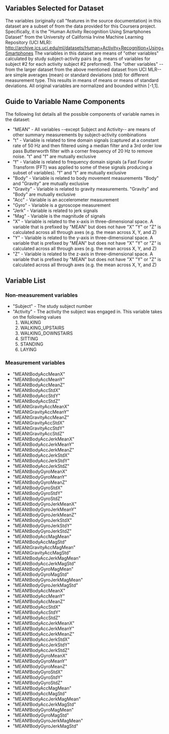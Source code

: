 ## Variables Selected for Dataset
The variables (originally call "features in the source documentation) in this dataset are a subset of
from the data provided for this Coursera project. Specifically, it is the "Human Activity Recognition
Using Smartphones Dataset" from the University of California Irvine Machine Learning Repository (UCI MLR):
http://archive.ics.uci.edu/ml/datasets/Human+Activity+Recognition+Using+Smartphones
The variables in this dataset are means of "other variables" calculated by study subject-activity pairs
(e.g. means of variables for subject #2 for each activity subject #2 preformed). The "other variables"
--from the larger dataset from the above mentioned dataset from UCI MLR-- are simple averages (mean)
or standard deviations (std) for different measurement type. This results in means of means or means of
standard deviations. All original variables are normalized and bounded within [-1,1].

## Guide to Variable Name Components
The following list details all the possible components of variable names in the dataset:
* "MEAN" - All variables --except Subject and Activity-- are means of other summary measurements by subject-activity combinations
* "t" - Variable is related to time domain signals (captured at a constant rate of 50 Hz and then filtered using a median filter and a 3rd order low pass Butterworth filter with a corner frequency of 20 Hz to remove noise.  "t" and "f" are mutually exclusive
* "f" - Variable is related to frequency domain signals (a Fast Fourier Transform (FFT) was applied to some of these signals producing a subset of variables). "f" and "t" are mutually exclusive
* "Body" - Variable is related to body movement measurements "Body" and "Gravity" are mutually exclusive
* "Gravity" - Variable is related to gravity measurements. "Gravity" and "Body" are mutually exclusive
* "Acc" - Variable is an accelerometer measurement
* "Gyro" - Variable is a gyroscope measurement
* "Jerk" - Variable is related to jerk signals
* "Mag" - Variable is the magnitude of signals
* "X" - Variable is related to the x-axis in three-dimensional space. A variable that is prefixed by "MEAN" but does not have "X" "Y" or "Z" is calculated across all through axes (e.g. the mean across X, Y, and Z)
* "Y" - Variable is related to the y-axis in three-dimensional space. A variable that is prefixed by "MEAN" but does not have "X" "Y" or "Z" is calculated across all through axes (e.g. the mean across X, Y, and Z)
* "Z" - Variable is related to the z-axis in three-dimensional space. A variable that is prefixed by "MEAN" but does not have "X" "Y" or "Z" is calculated across all through axes (e.g. the mean across X, Y, and Z)

## Variable List
### Non-measurement variables
* "Subject" - The study subject number
* "Activity" - The activity the subject was engaged in. This variable takes on the following values
	1. WALKING
	2. WALKING_UPSTAIRS
	3. WALKING_DOWNSTAIRS
	4. SITTING
	5. STANDING
	6. LAYING

### Measurement variables
* "MEANtBodyAccMeanX"
* "MEANtBodyAccMeanY"
* "MEANtBodyAccMeanZ"
* "MEANtBodyAccStdX"
* "MEANtBodyAccStdY"
* "MEANtBodyAccStdZ"
* "MEANtGravityAccMeanX"
* "MEANtGravityAccMeanY"
* "MEANtGravityAccMeanZ"
* "MEANtGravityAccStdX"
* "MEANtGravityAccStdY"
* "MEANtGravityAccStdZ"
* "MEANtBodyAccJerkMeanX"
* "MEANtBodyAccJerkMeanY"
* "MEANtBodyAccJerkMeanZ"
* "MEANtBodyAccJerkStdX"
* "MEANtBodyAccJerkStdY"
* "MEANtBodyAccJerkStdZ"
* "MEANtBodyGyroMeanX"
* "MEANtBodyGyroMeanY"
* "MEANtBodyGyroMeanZ"
* "MEANtBodyGyroStdX"
* "MEANtBodyGyroStdY"
* "MEANtBodyGyroStdZ"
* "MEANtBodyGyroJerkMeanX"
* "MEANtBodyGyroJerkMeanY"
* "MEANtBodyGyroJerkMeanZ"
* "MEANtBodyGyroJerkStdX"
* "MEANtBodyGyroJerkStdY"
* "MEANtBodyGyroJerkStdZ"
* "MEANtBodyAccMagMean"
* "MEANtBodyAccMagStd"
* "MEANtGravityAccMagMean"
* "MEANtGravityAccMagStd"
* "MEANtBodyAccJerkMagMean"
* "MEANtBodyAccJerkMagStd"
* "MEANtBodyGyroMagMean"
* "MEANtBodyGyroMagStd"
* "MEANtBodyGyroJerkMagMean"
* "MEANtBodyGyroJerkMagStd"
* "MEANfBodyAccMeanX"
* "MEANfBodyAccMeanY"
* "MEANfBodyAccMeanZ"
* "MEANfBodyAccStdX"
* "MEANfBodyAccStdY"
* "MEANfBodyAccStdZ"
* "MEANfBodyAccJerkMeanX"
* "MEANfBodyAccJerkMeanY"
* "MEANfBodyAccJerkMeanZ"
* "MEANfBodyAccJerkStdX"
* "MEANfBodyAccJerkStdY"
* "MEANfBodyAccJerkStdZ"
* "MEANfBodyGyroMeanX"
* "MEANfBodyGyroMeanY"
* "MEANfBodyGyroMeanZ"
* "MEANfBodyGyroStdX"
* "MEANfBodyGyroStdY"
* "MEANfBodyGyroStdZ"
* "MEANfBodyAccMagMean"
* "MEANfBodyAccMagStd"
* "MEANfBodyAccJerkMagMean"
* "MEANfBodyAccJerkMagStd"
* "MEANfBodyGyroMagMean"
* "MEANfBodyGyroMagStd"
* "MEANfBodyGyroJerkMagMean"
* "MEANfBodyGyroJerkMagStd"